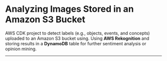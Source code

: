 # Analyzing Images Stored in an Amazon S3 Bucket 

AWS CDK project to detect labels (e.g., objects, events, and concepts) uploaded to an Amazon S3 bucket using. Using **AWS Rekognition** and storing results in a **DynamoDB** table for further sentiment analysis or opinion mining. 

---